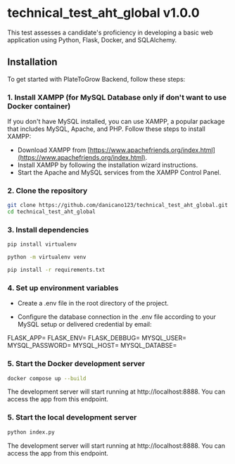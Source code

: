 # technical_test_aht_global v1.0.0

This test assesses a candidate's proficiency in developing a basic web application using Python, Flask, Docker, and SQLAlchemy.

## Installation

To get started with PlateToGrow Backend, follow these steps:

### 1. Install XAMPP (for MySQL Database only if don't want to use Docker container)

If you don't have MySQL installed, you can use XAMPP, a popular package that includes MySQL, Apache, and PHP. Follow these steps to install XAMPP:

- Download XAMPP from [https://www.apachefriends.org/index.html](https://www.apachefriends.org/index.html).
- Install XAMPP by following the installation wizard instructions.
- Start the Apache and MySQL services from the XAMPP Control Panel.

### 2. Clone the repository

```bash
git clone https://github.com/danicano123/technical_test_aht_global.git
cd technical_test_aht_global
```

### 3. Install dependencies

```bash
pip install virtualenv
```

```bash
python -m virtualenv venv
```

```bash
pip install -r requirements.txt
```

### 4. Set up environment variables

- Create a .env file in the root directory of the project.

- Configure the database connection in the .env file according to your MySQL setup or delivered credential by email:

FLASK_APP=
FLASK_ENV=
FLASK_DEBBUG=
MYSQL_USER=
MYSQL_PASSWORD=
MYSQL_HOST=
MYSQL_DATABSE=

### 5. Start the Docker development server

```bash
docker compose up --build
```

The development server will start running at http://localhost:8888. You can access the app from this endpoint.

### 5. Start the local development server

```bash
python index.py   
```

The development server will start running at http://localhost:8888. You can access the app from this endpoint.
